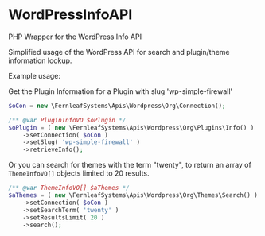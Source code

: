 # WordPressInfoAPI
PHP Wrapper for the WordPress Info API

Simplified usage of the WordPress API for search and plugin/theme information lookup.

Example usage:

Get the Plugin Information for a Plugin with slug 'wp-simple-firewall'
```php
$oCon = new \FernleafSystems\Apis\Wordpress\Org\Connection();

/** @var PluginInfoVO $oPlugin */
$oPlugin = ( new \FernleafSystems\Apis\Wordpress\Org\Plugins\Info() )
	->setConnection( $oCon )
	->setSlug( 'wp-simple-firewall' )
	->retrieveInfo();
```
Or you can search for themes with the term "twenty", to return
an array of `ThemeInfoVO[]` objects limited to 20 results.
```php
/** @var ThemeInfoVO[] $aThemes */
$aThemes = ( new \FernleafSystems\Apis\Wordpress\Org\Themes\Search() )
	->setConnection( $oCon )
	->setSearchTerm( 'twenty' )
	->setResultsLimit( 20 )
	->search();
```